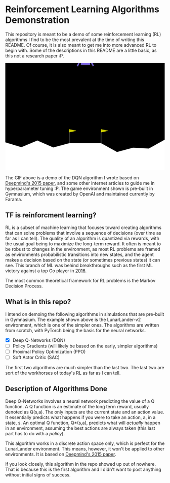 # Reinforcement Learning Algorithms Demonstration

This repository is meant to be a demo of some reinforcement learning (RL) algorithms I find to be the most prevalent at the time of writing this README. Of course, it is also meant to get me into more advanced RL to begin with. Some of the descriptions in this README are a little basic, as this not a research paper :P.

![DQN LunarLander-v2 Success](/images/dqn_lunarlanderv2.gif)

The GIF above is a demo of the DQN algorithm I wrote based on [Deepmind's 2015 paper](https://www.nature.com/articles/nature14236), and some other internet articles to guide me in hyperparameter tuning :P. The game environment shown is pre-built in Gymnasium, which was created by OpenAI and maintained currently by Farama.

## TF is reinforcment learning?

RL is a subset of machine learning that focuses toward creating algorithms that can solve problems that involve a sequence of decisions (over time as far as I can tell). The quality of an algorithm is quantized via rewards, with the usual goal being to maximize the long-term reward. It often is meant to be robust to changes in the environment, as most RL problems are framed as environments probabilistic transitions into new states, and the agent makes a decision based on the state (or sometimes previous states) it can see. This branch of ML was behind breakthroughs such as the first ML victory against a top Go player in [2016](https://www.nature.com/articles/nature.2016.19575).

The most common theoretical framework for RL problems is the Markov Decision Process.

## What is in this repo?

I intend on demoing the following algorithms in simulations that are pre-built in Gymnasium. The example shown above is the LunarLander-v2 environment, which is one of the simpler ones. The algorithms are written from scratch, with PyTorch being the basis for the neural networks.

- [x] Deep Q-Networks (DQN)
- [ ] Policy Gradients (will likely be based on the early, simpler algorithms)
- [ ] Proximal Policy Optimization (PPO)
- [ ] Soft Actor Critic (SAC)

The first two algorithms are much simpler than the last two. The last two are sort of the workhorses of today's RL as far as I can tell.

## Description of Algorithms Done

Deep Q-Networks involves a neural network predicting the value of a Q function. A Q function is an estimate of the long term reward, usually denoted as Q(s,a). The only inputs are the current state and an action value. It essentially predicts what happens if you were to take an action, a, in a state, s. An optimal Q function, Q*(s,a), predicts what will *actually* happen in an environment, assuming the best actions are always taken (this last part has to do with a *policy*).

This algorithm works in a discrete action space only, which is perfect for the LunarLander environment. This means, however, it won't be applied to other environments. It is based on [Deepmind's 2015 paper](https://www.nature.com/articles/nature14236).

If you look closely, this algorithm in the repo showed up out of nowhere. That is because this is the first algorithm and I didn't want to post anything without initial signs of success.